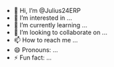 - 👋 Hi, I’m @Julius24ERP
- 👀 I’m interested in ...
- 🌱 I’m currently learning ...
- 💞️ I’m looking to collaborate on ...
- 📫 How to reach me ...
- 😄 Pronouns: ...
- ⚡ Fun fact: ...

<!---
Julius24ERP/Julius24ERP is a ✨ special ✨ repository because its `README.md` (this file) appears on your GitHub profile.
You can click the Preview link to take a look at your changes.
--->
